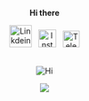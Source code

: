 <div align='center'>
<p>&nbsp;&nbsp;&nbsp;<b>Hi there</b>&nbsp;&nbsp;&nbsp;</p>
<a href="https://bit.ly/ITK-LinkedIn"><img alt="Linkdein" width="40px" src="https://media.giphy.com/media/HQTYdpx1yhxWpugAi2/giphy.gif" /></a>&nbsp;&nbsp;
<a href="https://bit.ly/ITK-Instagram"><img alt="Instagram" width="32px" src="https://media.giphy.com/media/50s0IhH5UTmVMyOkwm/giphy.gif" /></a>&nbsp;&nbsp;
<a href="https://bit.ly/ITK-Telegram"><img alt="Telegram" width="30px" src="https://media.giphy.com/media/ZcdZ7ldgeIhfesqA6E/giphy.gif" /></a><br><br>
 
![Hi](https://media.giphy.com/media/TA5UdQTc3NVKg/giphy.gif)
</div>
<p align="center" href="https://github.com/IT-Krivoshey">
 <img src="https://github-readme-stats.vercel.app/api?username=IT-Krivoshey&show_icons=true&theme=tokyonight&hide=issues,contribs&line_height=30px" />
</p>
<!--
<a href="https://github.com/IT-Krivoshey"><img src="https://media.giphy.com/media/3o7aCR3rMAF1RxgmZO/giphy.gif" width="25px"></a>
<a href="https://github.com/IT-Krivoshey"><img src="https://media.giphy.com/media/cUx6iFUKjzNY9mc1Iy/giphy.gif" width="25px"></a>
- 🔭 I’m currently working on [@school21moscow](https://github.com/school21moscow) & [RTLabs](https://www.rtlabs.ru/) Projects.
- ⚡ Fun fact: I love to [Run](https://bit.ly/ITK-Strava) more than Code.
- 📫 How to reach me: [Telegram](https://t.me/ITKrivoshey).
![](https://komarev.com/ghpvc/?username=IT-Krivoshey)
<br>
<a href="https://github.com/IT-Krivoshey">
  <img align="center" src="https://github-readme-stats.vercel.app/api/top-langs/?username=IT-Krivoshey&theme=tokyonight&hide=c,makefile,shell&langs_count=8&layout=compact" />
</a>

<br>

<a href="https://github.com/IT-Krivoshey">
 <img align="center" src="https://github-readme-stats.vercel.app/api?username=IT-Krivoshey&show_icons=true&theme=tokyonight&hide=issues,contribs&line_height=30px" />
</a>

**Schweinepriester/Schweinepriester** is a ✨ _special_ ✨ repository because its `README.md` (this file) appears on your GitHub profile.
Here are some ideas to get you started:
- 🔭 I’m currently working on ...
- 🌱 I’m currently learning ...
- 👯 I’m looking to collaborate on ...
- 🤔 I’m looking for help with ...
- 💬 Ask me about ...
- 📫 How to reach me: ...
- 😄 Pronouns: ...
- ⚡ Fun fact: ...
-->
